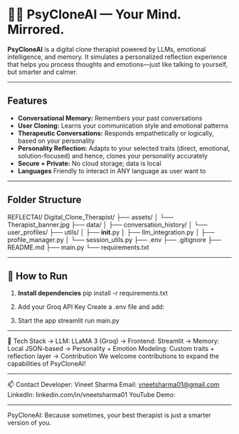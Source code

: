 # 🤖🧠 PsyCloneAI — Your Mind. Mirrored.

**PsyCloneAI** is a digital clone therapist powered by LLMs, emotional intelligence, and memory. It simulates a personalized reflection experience that helps you process thoughts and emotions—just like talking to yourself, but smarter and calmer.

---

##  Features

-  **Conversational Memory:** Remembers your past conversations
-  **User Cloning:** Learns your communication style and emotional patterns
-  **Therapeutic Conversations:** Responds empathetically or logically, based on your personality
-  **Personality Reflection:** Adapts to your selected traits (direct, emotional, solution-focused) and hence, clones your personality accurately
-  **Secure + Private:** No cloud storage; data is local
-  **Languages** Friendly to interact in ANY language as user want to

---

##  Folder Structure

REFLECTAI/
Digital_Clone_Therapist/
├── assets/
│   └── Therapist_banner.jpg
├── data/
│   ├── conversation_history/
│   └── user_profiles/
├── utils/
│   ├── __init__.py
│   ├── llm_integration.py
│   ├── profile_manager.py
│   └── session_utils.py
├── .env
├── .gitignore
├── README.md
├── main.py
└── requirements.txt

---

## 🚀 How to Run

1. **Install dependencies**
   pip install -r requirements.txt

2. Add your Groq API Key
   Create a .env file and add:

3. Start the app
   streamlit run main.py
   
---

🧪 Tech Stack
 -> LLM: LLaMA 3 (Groq)
 -> Frontend: Streamlit
 -> Memory: Local JSON-based
 -> Personality + Emotion Modeling: Custom traits + reflection layer
 -> Contribution
We welcome contributions to expand the capabilities of PsyCloneAI!

---

📫 Contact
Developer: Vineet Sharma
Email: vneetsharma01@gmail.com
LinkedIn: linkedin.com/in/vneetsharma01
YouTube Demo: 

---

PsyCloneAI: Because sometimes, your best therapist is just a smarter version of you.
